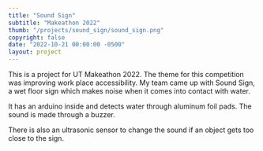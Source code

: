 ```yaml
---
title: "Sound Sign"
subtitle: "Makeathon 2022"
thumb: "/projects/sound_sign/sound_sign.png"
copyright: false
date: "2022-10-21 00:00:00 -0500"
layout: project
---
```


This is a project for UT Makeathon 2022. The theme for this competition was improving work place accessibility.
My team came up with Sound Sign, a wet floor sign which makes noise when it comes into contact with water.

It has an arduino inside and detects water through aluminum foil pads. The sound is made through a buzzer.

There is also an ultrasonic sensor to change the sound if an object gets too close to the sign.